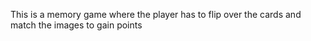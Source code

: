 This is a memory game where the player has to flip over the cards and match the images to gain points
